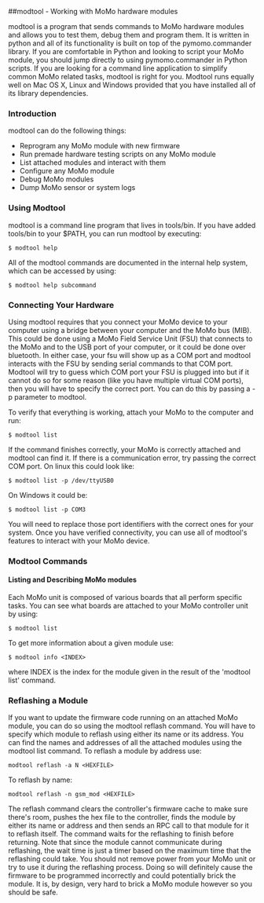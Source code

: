##modtool - Working with MoMo hardware modules

modtool is a program that sends commands to MoMo hardware modules and allows you to test them, debug them and program them.
It is written in python and all of its functionality is built on top of the pymomo.commander library.  If you are comfortable
in Python and looking to script your MoMo module, you should jump directly to using pymomo.commander in Python scripts.  If
you are looking for a command line application to simplify common MoMo related tasks, modtool is right for you.  Modtool
runs equally well on Mac OS X, Linux and Windows provided that you have installed all of its library dependencies.

### Introduction
modtool can do the following things:
 * Reprogram any MoMo module with new firmware
 * Run premade hardware testing scripts on any MoMo module
 * List attached modules and interact with them
 * Configure any MoMo module
 * Debug MoMo modules
 * Dump MoMo sensor or system logs

### Using Modtool
modtool is a command line program that lives in tools/bin.  If you have added tools/bin to your $PATH, you can run modtool
by executing:

```shell
$ modtool help
```

All of the modtool commands are documented in the internal help system, which can be accessed by using:

```shell
$ modtool help subcommand
```

### Connecting Your Hardware
Using modtool requires that you connect your MoMo device to your computer using a bridge between your computer
and the MoMo bus (MIB).  This could be done using a MoMo Field Service Unit (FSU) that connects to the MoMo and
to the USB port of your computer, or it could be done over bluetooth.  In either case, your fsu will show up as a
COM port and modtool interacts with the FSU by sending serial commands to that COM port.  Modtool will try to guess
which COM port your FSU is plugged into but if it cannot do so for some reason (like you have multiple virtual COM ports),
then you will have to specify the correct port.  You can do this by passing a -p <COM PORT or device file> parameter to
modtool.  

To verify that everything is working, attach your MoMo to the computer and run:
```shell
$ modtool list
```

If the command finishes correctly, your MoMo is correctly attached and modtool can find it.  If there is a communication error,
try passing the correct COM port.  On linux this could look like:
```shell
$ modtool list -p /dev/ttyUSB0
```

On Windows it could be:
```shell
$ modtool list -p COM3
```

You will need to replace those port identifiers with the correct ones for your system.  Once you have verified connectivity, 
you can use all of modtool's features to interact with your MoMo device.

### Modtool Commands

#### Listing and Describing MoMo modules
Each MoMo unit is composed of various boards that all perform specific tasks.  You can see what boards are attached to your 
MoMo controller unit by using:
```shell
$ modtool list
```

To get more information about a given module use:
```shell
$ modtool info <INDEX>
````
where INDEX is the index for the module given in the result of the 'modtool list' command.

### Reflashing a Module
If you want to update the firmware code running on an attached MoMo module, you can do so using the modtool reflash command.
You will have to specify which module to reflash using either its name or its address.  You can find the names and addresses
of all the attached modules using the modtool list command.  To reflash a module by address use:
```shell
modtool reflash -a N <HEXFILE>
```

To reflash by name:
```shell
modtool reflash -n gsm_mod <HEXFILE>
```

The reflash command clears the controller's firmware cache to make sure there's room, pushes the hex file to the controller,
finds the module by either its name or address and then sends an RPC call to that module for it to reflash itself.  The command
waits for the reflashing to finish before returning.  Note that since the module cannot communicate during reflashing, the wait
time is just a timer based on the maximum time that the reflashing could take.  You should not remove power from your MoMo unit
or try to use it during the reflashing process.  Doing so will definitely cause the firmware to be programmed incorrectly and
could potentially brick the module.  It is, by design, very hard to brick a MoMo module however so you should be safe.

